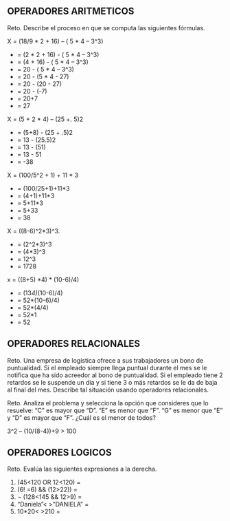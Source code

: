 ## OPERADORES ARITMETICOS
Reto. Describe el proceso en que se computa las siguientes fórmulas.

X = (18/9 * 2 + 16) – ( 5 * 4 – 3^3)

   * = (2 * 2 + 16) - ( 5 * 4 – 3^3)
   * = (4 + 16) - ( 5 * 4 – 3^3)
   * = 20 - ( 5 * 4 – 3^3)
   * = 20 - (5 * 4 - 27)
   * = 20 - (20 - 27)
   * = 20 - (-7)
   * = 20+7
   * = 27
  
  
X = (5 + 2 * 4) – (25 +. 5)2
 * = (5+8) - (25 + .5)2
 * = 13 - (25.5)2
 * = 13 - (51)
 * = 13 - 51
 * = -38

X = (100/5^2 + 1) + 11 * 3

 * = (100/25+1)+11*3
 * = (4+1)+11*3
 * = 5+11*3
 * = 5+33
 * = 38

X = ((8-6)^2*3)^3.

  * = (2^2*3)^3
  * = (4*3)^3
  * = 12^3
  * = 1728

  
  

x = ((8+5) *4) * (10-6)/4) 
 *  = (13*4)*(10-6)/4)
 *  = 52*(10-6)/4)
 *  = 52*(4/4)
 *  = 52*1
 * = 52


## OPERADORES RELACIONALES
Reto. Una empresa de logística ofrece a sus trabajadores un bono de
puntualidad. Si el empleado siempre llega puntual durante el mes se le
notifica que ha sido acreedor al bono de puntualidad. Si el empleado tiene
2 retardos se le suspende un día y si tiene 3 o más retardos se le da de
baja al final del mes. Describe tal situación usando operadores
relacionales.

Reto. Analiza el problema y selecciona la opción que consideres que lo
resuelve:
“C” es mayor que “D”. “E” es menor que “F”. “G” es menor que “E” y “D” es
mayor que “F”. ¿Cuál es el menor de todos?

3^2 – (10/(8-4))+9 > 100 

## OPERADORES LOGICOS
Reto. Evalúa las siguientes expresiones a la derecha.
1) (45<120 OR 12<120) =
2) (6! =6) && (12>22)) =
3) ¬ (128<145 && 12>9) =
4) “Daniela”< >”DANIELA” =
5) 10*20< >210 =

